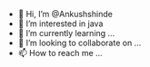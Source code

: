 - 👋 Hi, I’m @Ankushshinde
- 👀 I’m interested in java
- 🌱 I’m currently learning ...
- 💞️ I’m looking to collaborate on ...
- 📫 How to reach me ...

<!---
ankush9730/ankush9730 is a ✨ special ✨ repository because its `README.md` (this file) appears on your GitHub profile.
You can click the Preview link to take a look at your changes.
--->
